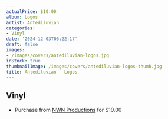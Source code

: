 ```yaml
---
actualPrice: $10.00
album: Logos
artist: Antediluvian
categories:
- Vinyl
date: '2024-12-03T06:22:17'
draft: false
images:
- /images/covers/antediluvian-logos.jpg
inStock: true
thumbnailImage: /images/covers/antediluvian-logos-thumb.jpg
title: Antediluvian - Logos
---
```


## Vinyl
* Purchase from [NWN Productions](http://shop.nwnprod.com/index.php?route=product/product&path=75&product_id=57652&sort=pd.name&order=ASC) for $10.00
